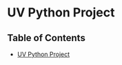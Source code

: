 # UV Python Project

## Table of Contents <!-- omit in toc -->

- [UV Python Project](#uv-python-project)
